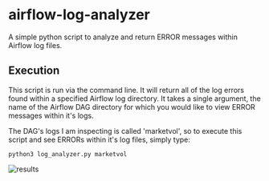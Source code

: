 # airflow-log-analyzer
A simple python script to analyze and return ERROR messages within Airflow log files.

## Execution
This script is run via the command line. It will return all of the log errors found within a specified Airflow log directory.
It takes a single argument, the name of the Airflow DAG directory for which you would like to view ERROR messages within it's logs.   

The DAG's logs I am inspecting is called 'marketvol', so to execute this script and see ERRORs within it's log files, simply type:  

```python3 log_analyzer.py marketvol```


![results](/screenshots/error_logs.png)
